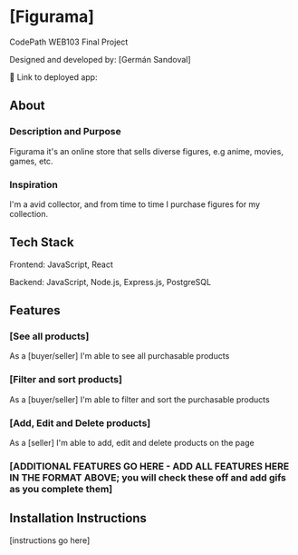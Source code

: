 # [Figurama]

CodePath WEB103 Final Project

Designed and developed by: [Germán Sandoval]

🔗 Link to deployed app:

## About

### Description and Purpose

Figurama it's an online store that sells diverse figures, e.g anime, movies, games, etc.

### Inspiration

I'm a avid collector, and from time to time I purchase figures for my collection.

## Tech Stack

Frontend: JavaScript, React

Backend: JavaScript, Node.js, Express.js, PostgreSQL

## Features

### [See all products]

As a [buyer/seller] I'm able to see all purchasable products

### [Filter and sort products]

As a [buyer/seller] I'm able to filter and sort the purchasable products

### [Add, Edit and Delete products]

As a [seller] I'm able to add, edit and delete products on the page

### [ADDITIONAL FEATURES GO HERE - ADD ALL FEATURES HERE IN THE FORMAT ABOVE; you will check these off and add gifs as you complete them]

## Installation Instructions

[instructions go here]
